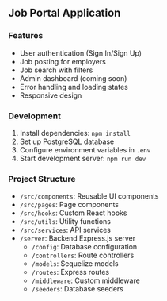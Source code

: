 ## Job Portal Application

### Features
- User authentication (Sign In/Sign Up)
- Job posting for employers
- Job search with filters
- Admin dashboard (coming soon)
- Error handling and loading states
- Responsive design

### Development
1. Install dependencies: `npm install`
2. Set up PostgreSQL database
3. Configure environment variables in `.env`
4. Start development server: `npm run dev`

### Project Structure
- `/src/components`: Reusable UI components
- `/src/pages`: Page components
- `/src/hooks`: Custom React hooks
- `/src/utils`: Utility functions
- `/src/services`: API services
- `/server`: Backend Express.js server
  - `/config`: Database configuration
  - `/controllers`: Route controllers
  - `/models`: Sequelize models
  - `/routes`: Express routes
  - `/middleware`: Custom middleware
  - `/seeders`: Database seeders
